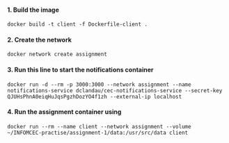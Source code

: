 #### 1. Build the image
`docker build -t client -f Dockerfile-client .`

#### 2. Create the network
`docker network create assignment`

#### 3. Run this line to start the notifications container
`docker run -d --rm -p 3000:3000 --network assignment --name notifications-service dclandau/cec-notifications-service --secret-key QJUHsPhnA0eiqHuJqsPgzhDozYO4f1zh --external-ip localhost`

#### 4. Run the assignment container using
`docker run --rm --name client --network assignment --volume ~/INFOMCEC-practise/assignment-1/data:/usr/src/data client`
